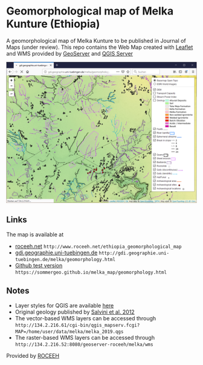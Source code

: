 # Geomorphological map of Melka Kunture (Ethiopia)

A geomorphological map of Melka Kunture to be published in Journal of Maps (under review). This repo contains the Web Map created with <a href="https://leafletjs.com" target="_blank">Leaflet</a> and WMS provided by <a href="http://geoserver.org" target="_blank">GeoServer</a> and <a href="http://qgis.org" target="_blank">QGIS Server</a>

![Screenshot of the map](/img/thunderbird_screenshot.png)

## Links
The map is available at 
* <a href="http://www.roceeh.net/ethiopia_geomorphological_map" target="_blank">roceeh.net</a> `http://www.roceeh.net/ethiopia_geomorphological_map`
* <a href="http://gdi.geographie.uni-tuebingen.de/melka/geomorphology.html" target="_blank">gdi.geographie.uni-tuebingen.de</a> `http://gdi.geographie.uni-tuebingen.de/melka/geomorphology.html`
* <a href="https://sommergeo.github.io/melka_map/geomorphology.html">Github test version</a> `https://sommergeo.github.io/melka_map/geomorphology.html`

## Notes
* Layer styles for QGIS are available [here](layer_styles)
* Original geology published by <a href="https://www.tandfonline.com/doi/full/10.1080/17445647.2012.680779" target="_blank">Salvini et al. 2012</a>
* The vector-based WMS layers can be accessed through `http://134.2.216.61/cgi-bin/qgis_mapserv.fcgi?MAP=/home/user/data/melka/melka_2019.qgs`
* The raster-based WMS layers can be accessed through `http://134.2.216.52:8080/geoserver-roceeh/melka/wms`

Provided by <a href="http://www.roceeh.net/home/" target="_blank">ROCEEH</a>
